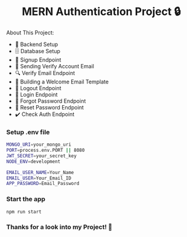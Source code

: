 <h1 align="center">MERN Authentication Project 🔒</h1>

About This Project:

-   🔧 Backend Setup
-   🗄️ Database Setup
-   🔐 Signup Endpoint
-   📧 Sending Verify Account Email
-   🔍 Verify Email Endpoint
-   📄 Building a Welcome Email Template
-   🚪 Logout Endpoint
-   🔑 Login Endpoint
-   🔄 Forgot Password Endpoint
-   🔁 Reset Password Endpoint
-   ✔️ Check Auth Endpoint

### Setup .env file

```bash
MONGO_URI=your_mongo_uri
PORT=process.env.PORT || 8080
JWT_SECRET=your_secret_key
NODE_ENV=development

EMAIL_USER_NAME=Your_Name
EMAIL_USER=Your_Email_ID
APP_PASSWORD=Email_Password
```

### Start the app

```shell
npm run start
```

### Thanks for a look into my Project! 🚀

